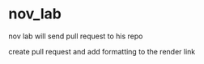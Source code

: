 # nov_lab
nov lab will send pull request to his repo

create pull request and add formatting to the render link
